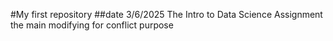 #My first repository
##date 3/6/2025 The Intro to Data Science Assignment 
the main modifying for conflict purpose